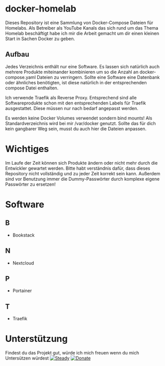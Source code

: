 # docker-homelab

Dieses Repository ist eine Sammlung von Docker-Compose Dateien für Homelabs. Als Betreiber als YouTube Kanals das sich rund um das Thema Homelab beschäftigt habe ich mir die Arbeit gemacht um dir einen kleinen Start in Sachen Docker zu geben. 

## Aufbau
Jedes Verzeichnis enthält nur eine Software. Es lassen sich natürlich auch mehrere Produkte miteinander kombinieren um so die Anzahl an docker-compose.yaml Dateien zu verringern. Sollte eine Software eine Datenbank oder ähnliches benötigten, ist diese natürlich in der entsprechenden compose Datei enthalten.

Ich verwende Traefik als Reverse Proxy. Entsprechend sind alle Softwareprodukte schon mit den entsprechenden Labels für Traefik ausgestattet. Diese müssen nur nach bedarf angepasst werden.

Es werden keine Docker Volumes verwendet sondern bind mounts! Als Standardverzeichnis wird bei mir /var/docker genutzt. Sollte das für dich kein gangbarer Weg sein, musst du auch hier die Dateien anpassen.

# Wichtiges
Im Laufe der Zeit können sich Produkte ändern oder nicht mehr durch die Entwickler gewartet werden. Bitte habt verständnis dafür, dass dieses Repository nicht vollständig und zu jeder Zeit korrekt sein kann. Außerdem sind vor Benutzung immer die Dummy-Passwörter durch komplexe eigene Passwörter zu ersetzen!

# Software
## B
* Bookstack

## N
* Nextcloud

## P
* Portainer

## T
* Traefik

# Unterstützung
Findest du das Projekt gut, würde ich mich freuen wenn du mich Untersützen würdest
[![Steady](https://raw.githubusercontent.com/cbirkenbeul/docker-homelab/master/ressources/img/steady.png)](https://steadyhq.com/de/teqqyde)
[![Donate](https://img.shields.io/badge/Donate-PayPal-green.svg)](https://www.paypal.com/cgi-bin/webscr?cmd=_s-xclick&hosted_button_id=NNWSYA5KFESGG&source=url)